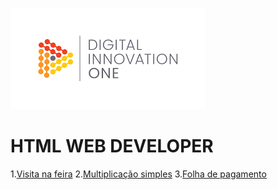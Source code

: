 
![alt Digital Inovation One](https://github.com/MDSSCML/DESAFIOS-HTML-WEB-DEVELOPER/blob/master/download.png)

# HTML WEB DEVELOPER

1.[Visita na feira]()
2.[Multiplicação simples]()
3.[Folha de pagamento](https://github.com/MDSSCML/DESAFIOS-HTML-WEB-DEVELOPER/blob/master/Folha_de_pagamento.kt)
